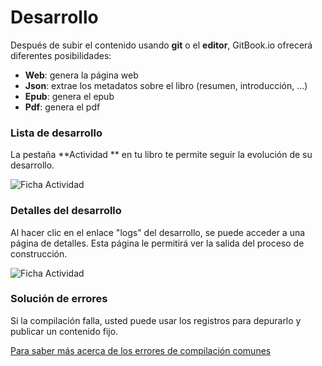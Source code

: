 # Desarrollo

Después de subir el contenido usando **git** o el **editor**, GitBook.io ofrecerá diferentes posibilidades:

- **Web**: genera la página web
- **Json**: extrae los metadatos sobre el libro (resumen, introducción, ...)
- **Epub**: genera el epub
- **Pdf**: genera el pdf

### Lista de desarrollo

La pestaña **Actividad ** en tu libro te permite seguir la evolución de su desarrollo.

![Ficha Actividad](../assets/activity.png)

### Detalles del desarrollo

Al hacer clic en el enlace "logs" del desarrollo, se puede acceder a una página de detalles. Esta página le permitirá ver la salida del proceso de construcción.

![Ficha Actividad](../assets/build.png)

### Solución de errores

Si la compilación falla, usted puede usar los registros para depurarlo y publicar un contenido fijo.

[Para saber más acerca de los errores de compilación comunes](./Errors.md)
